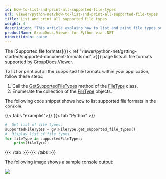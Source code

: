 ```yaml
---
id: how-to-list-and-print-all-supported-file-types
url: viewer/python-net/how-to-list-and-print-all-supported-file-types
title: List and print all supported file types
weight: 4
description: "This article explains how to list and print file types supported by GroupDocs.Viewer for Python via .NET"
productName: GroupDocs.Viewer for Python via .NET
hideChildren: False
---
```


The [Supported file formats]({{< ref "viewer/python-net/getting-started/supported-document-formats.md" >}}) page lists all file formats supported by GroupDocs.Viewer.

To list or print out all the supported file formats within your application, follow these steps:

1. Call the [GetSupportedFileTypes](https://reference.groupdocs.com/net/viewer/groupdocs.viewer/filetype/methods/getsupportedfiletypes) method of the [FileType](https://reference.groupdocs.com/net/viewer/groupdocs.viewer/filetype) class.
2. Enumerate the collection of the [FileType](https://reference.groupdocs.com/net/viewer/groupdocs.viewer/filetype) objects.

The following code snippet shows how to list supported file formats in the console:

{{< tabs "example1">}}
{{< tab "Python" >}}
```python
#  Get list of file types.
supportedFileTypes = gv.FileType.get_supported_file_types()
#  Display list of file types
for fileType in supportedFileTypes:
    print(fileType);
```
{{< /tab >}}
{{< /tabs >}}

The following image shows a sample console output:

![](/viewer/python-net/images/how-to-list-and-print-all-supported-file-types.png)
